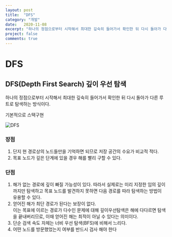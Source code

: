 ```yaml
---
layout: post
title:  "DFS"
category: "개발"
date:   2020-11-08
excerpt: "하나의 정점으로부터 시작해서 최대한 깊숙히 들어가서 확인한 뒤 다시 돌아가 다른 루트로 탐색하는 방식이다."
project: false
comments: true
---
```

DFS
=============

DFS(Depth First Search) 깊이 우선 탐색
---------------------------------------------------

하나의 정점으로부터 시작해서 최대한 깊숙히 들어가서 확인한 뒤 다시 돌아가 다른 루트로 탐색하는 방식이다.

기본적으로 스택구현

![DFS](https://gmlwjd9405.github.io/images/algorithm-dfs-vs-bfs/dfs-example.png)

<h3>장점</h3>

1. 단지 현 경로상의 노드들만을 기억하면 되므로 저장 공간의 수요가 비교적 적다.
2. 목표 노드가 깊은 단계에 있을 경우 해를 빨리 구할 수 있다.


<h3>단점</h3>

1. 해가 없는 경로에 깊이 빠질 가능성이 있다. 
  따라서 실제로는 미리 지정한 임의 깊이까지만 탐색하고 목표 노드를 발견하지 못하면 다음 경로를 따라 탐색하는 방법이 유용할 수 있다.<br>
2. 얻어진 해가 최단 경로가 된다는 보장이 없다. <br>
  이는 목표에 이르는 경로가 다수인 문제에 대해 깊이우선탐색은 해에 다다르면 탐색을 끝내버리므로, 이때 얻어진 해는 최적이 아닐 수 있다는 의미이다.<br>
3. 단순 검색 속도 자체는 너비 우선 탐색(BFS)에 비해서 느리다.
4. 어떤 노드를 방문했었는지 여부를 반드시 검사 해야 한다
